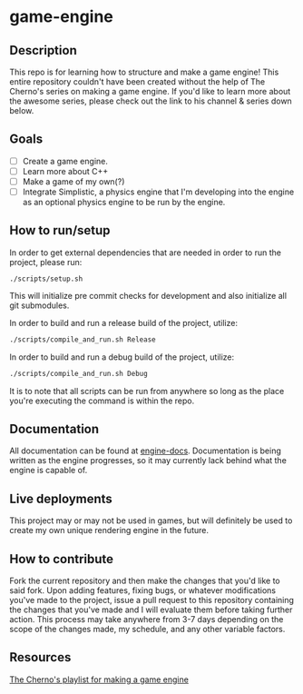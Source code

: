 # game-engine

## Description
This repo is for learning how to structure and make a game engine! This entire
repository couldn't have been created without the help of The Cherno's series on
making a game engine. If you'd like to learn more about the awesome series,
please check out the link to his channel & series down below.

## Goals
- [ ] Create a game engine.
- [ ] Learn more about C++
- [ ] Make a game of my own(?)
- [ ] Integrate Simplistic, a physics engine that I'm developing into the engine
as an optional physics engine to be run by the engine.

## How to run/setup
In order to get external dependencies that are needed in order to run the project,
please run:
```
./scripts/setup.sh
```
This will initialize pre commit checks for development and also initialize all
git submodules.


In order to build and run a release build of the project, utilize:
```bash
./scripts/compile_and_run.sh Release
```
In order to build and run a debug build of the project, utilize:
```bash
./scripts/compile_and_run.sh Debug
```

It is to note that all scripts can be run from anywhere so long as the place
you're executing the command is within the repo.

## Documentation
All documentation can be found at [engine-docs](https://engine-docs.cenz.io).
Documentation is being written as the engine progresses, so it may currently
lack behind what the engine is capable of.

## Live deployments
This project may or may not be used in games, but will definitely be used to create
my own unique rendering engine in the future.

## How to contribute
Fork the current repository and then make the changes that you'd like to said fork. Upon adding features, fixing bugs,
or whatever modifications you've made to the project, issue a pull request to this repository containing the changes that you've made
and I will evaluate them before taking further action. This process may take anywhere from 3-7 days depending on the scope of the changes made,
my schedule, and any other variable factors.

## Resources
[The Cherno's playlist for making a game engine](https://www.youtube.com/playlist?list=PLlrATfBNZ98dC-V-N3m0Go4deliWHPFwT)
